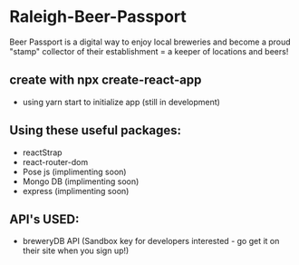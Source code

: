 
# Raleigh-Beer-Passport

Beer Passport is a digital way to enjoy local breweries and become a proud "stamp" collector of their establishment = a keeper of locations and beers!

## create with npx create-react-app

- using yarn start to initialize app (still in development)

## Using these useful packages:
- reactStrap
- react-router-dom
- Pose js (implimenting soon)
- Mongo DB (implimenting soon)
- express (implimenting soon)

## API's USED:
- breweryDB API (Sandbox key for developers interested - go get it on their site when you sign up!)
